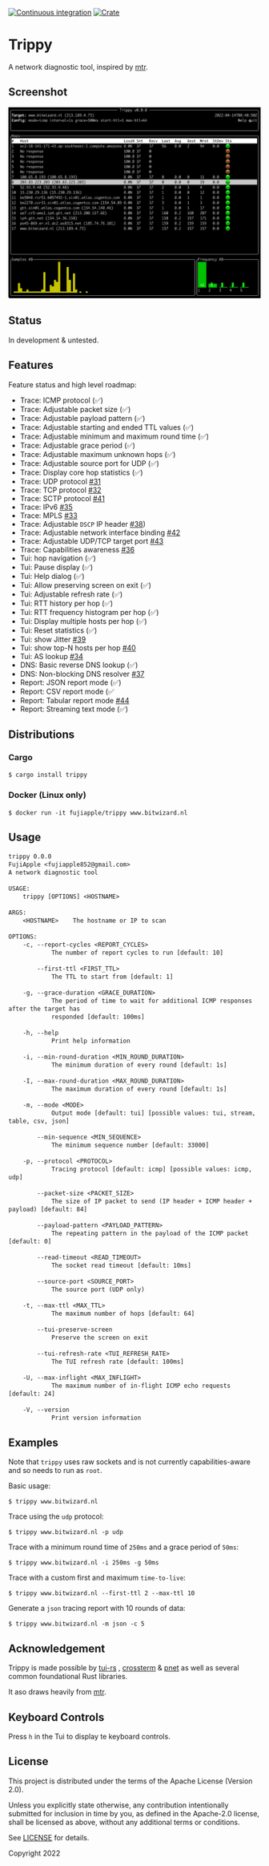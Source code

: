 [![Continuous integration](https://github.com/fujiapple852/trippy/workflows/Continuous%20integration/badge.svg)](https://github.com/fujiapple852/trippy/actions/workflows/ci.yml)
[![Crate](https://img.shields.io/crates/v/trippy.svg)](https://crates.io/crates/trippy/0.0.0)

# Trippy

A network diagnostic tool, inspired by [mtr](https://github.com/traviscross/mtr).

## Screenshot

<img src="assets/trippy-14-04-2022.png" alt="trippy"/>

## Status

In development & untested.

## Features

Feature status and high level roadmap:

- Trace: ICMP protocol (✅)
- Trace: Adjustable packet size (✅)
- Trace: Adjustable payload pattern (✅)
- Trace: Adjustable starting and ended TTL values (✅)
- Trace: Adjustable minimum and maximum round time (✅)
- Trace: Adjustable grace period (✅)
- Trace: Adjustable maximum unknown hops (✅)
- Trace: Adjustable source port for UDP (✅)
- Trace: Display core hop statistics (✅)
- Trace: UDP protocol [#31](https://github.com/fujiapple852/trippy/issues/31)
- Trace: TCP protocol [#32](https://github.com/fujiapple852/trippy/issues/32)
- Trace: SCTP protocol [#41](https://github.com/fujiapple852/trippy/issues/41)
- Trace: IPv6 [#35](https://github.com/fujiapple852/trippy/issues/35)
- Trace: MPLS [#33](https://github.com/fujiapple852/trippy/issues/33)
- Trace: Adjustable `DSCP` IP header [#38](https://github.com/fujiapple852/trippy/issues/38))
- Trace: Adjustable network interface binding [#42](https://github.com/fujiapple852/trippy/issues/42)
- Trace: Adjustable UDP/TCP target port [#43](https://github.com/fujiapple852/trippy/issues/43)
- Trace: Capabilities awareness [#36](https://github.com/fujiapple852/trippy/issues/36)
- Tui: hop navigation (✅)
- Tui: Pause display (✅)
- Tui: Help dialog (✅)
- Tui: Allow preserving screen on exit (✅)
- Tui: Adjustable refresh rate (✅)
- Tui: RTT history per hop (✅)
- Tui: RTT frequency histogram per hop (✅)
- Tui: Display multiple hosts per hop (✅)
- Tui: Reset statistics (✅)
- Tui: show Jitter [#39](https://github.com/fujiapple852/trippy/issues/39)
- Tui: show top-N hosts per hop [#40](https://github.com/fujiapple852/trippy/issues/40)
- Tui: AS lookup [#34](https://github.com/fujiapple852/trippy/issues/34)
- DNS: Basic reverse DNS lookup (✅)
- DNS: Non-blocking DNS resolver [#37](https://github.com/fujiapple852/trippy/issues/37)
- Report: JSON report mode (✅)
- Report: CSV report mode (✅
- Report: Tabular report mode [#44](https://github.com/fujiapple852/trippy/issues/44)
- Report: Streaming text mode (✅)

## Distributions

### Cargo

```shell
$ cargo install trippy
```

### Docker (Linux only)

```shell
$ docker run -it fujiapple/trippy www.bitwizard.nl
```

## Usage

```shell
trippy 0.0.0
FujiApple <fujiapple852@gmail.com>
A network diagnostic tool

USAGE:
    trippy [OPTIONS] <HOSTNAME>

ARGS:
    <HOSTNAME>    The hostname or IP to scan

OPTIONS:
    -c, --report-cycles <REPORT_CYCLES>
            The number of report cycles to run [default: 10]

        --first-ttl <FIRST_TTL>
            The TTL to start from [default: 1]

    -g, --grace-duration <GRACE_DURATION>
            The period of time to wait for additional ICMP responses after the target has 
            responded [default: 100ms]

    -h, --help
            Print help information

    -i, --min-round-duration <MIN_ROUND_DURATION>
            The minimum duration of every round [default: 1s]

    -I, --max-round-duration <MAX_ROUND_DURATION>
            The maximum duration of every round [default: 1s]

    -m, --mode <MODE>
            Output mode [default: tui] [possible values: tui, stream, table, csv, json]

        --min-sequence <MIN_SEQUENCE>
            The minimum sequence number [default: 33000]

    -p, --protocol <PROTOCOL>
            Tracing protocol [default: icmp] [possible values: icmp, udp]

        --packet-size <PACKET_SIZE>
            The size of IP packet to send (IP header + ICMP header + payload) [default: 84]

        --payload-pattern <PAYLOAD_PATTERN>
            The repeating pattern in the payload of the ICMP packet [default: 0]

        --read-timeout <READ_TIMEOUT>
            The socket read timeout [default: 10ms]

        --source-port <SOURCE_PORT>
            The source port (UDP only)

    -t, --max-ttl <MAX_TTL>
            The maximum number of hops [default: 64]

        --tui-preserve-screen
            Preserve the screen on exit

        --tui-refresh-rate <TUI_REFRESH_RATE>
            The TUI refresh rate [default: 100ms]

    -U, --max-inflight <MAX_INFLIGHT>
            The maximum number of in-flight ICMP echo requests [default: 24]

    -V, --version
            Print version information
```

## Examples

Note that `trippy` uses raw sockets and is not currently capabilities-aware and so needs to run as `root`.

Basic usage:

```shell
$ trippy www.bitwizard.nl
```

Trace using the `udp` protocol:

```shell
$ trippy www.bitwizard.nl -p udp
```

Trace with a minimum round time of `250ms` and a grace period of `50ms`:

```shell
$ trippy www.bitwizard.nl -i 250ms -g 50ms
```

Trace with a custom first and maximum `time-to-live`:

```shell
$ trippy www.bitwizard.nl --first-ttl 2 --max-ttl 10
```

Generate a `json` tracing report with 10 rounds of data:

```shell
$ trippy www.bitwizard.nl -m json -c 5
```

## Acknowledgement

Trippy is made possible by [tui-rs](https://github.com/fdehau/tui-rs)
, [crossterm](https://github.com/crossterm-rs/crossterm) & [pnet](https://github.com/libpnet/libpnet) as well as several
common foundational Rust libraries.

It aso draws heavily from [mtr](https://github.com/traviscross/mtr).

## Keyboard Controls

Press `h` in the Tui to display te keyboard controls.

## License

This project is distributed under the terms of the Apache License (Version 2.0).

Unless you explicitly state otherwise, any contribution intentionally submitted for inclusion in time by you, as defined
in the Apache-2.0 license, shall be licensed as above, without any additional terms or conditions.

See [LICENSE](LICENSE) for details.

Copyright 2022